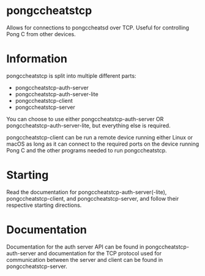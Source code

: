# pongccheatstcp
Allows for connections to pongccheatsd over TCP. Useful for controlling Pong C from other devices.

# Information
pongccheatstcp is split into multiple different parts:

* pongccheatstcp-auth-server
* pongccheatstcp-auth-server-lite
* pongccheatstcp-client
* pongccheatstcp-server

You can choose to use either pongccheatstcp-auth-server OR pongccheatstcp-auth-server-lite, but everything else is required.

pongccheatstcp-client can be run a remote device running either Linux or macOS as long as it can connect to the required ports on the device running Pong C and the other programs needed to run pongccheatstcp.

# Starting
Read the documentation for pongccheatstcp-auth-server(-lite), pongccheatstcp-client, and pongccheatstcp-server, and follow their respective starting directions.

# Documentation
Documentation for the auth server API can be found in pongccheatstcp-auth-server and documentation for the TCP protocol used for communication between the server and client can be found in pongccheatstcp-server.
